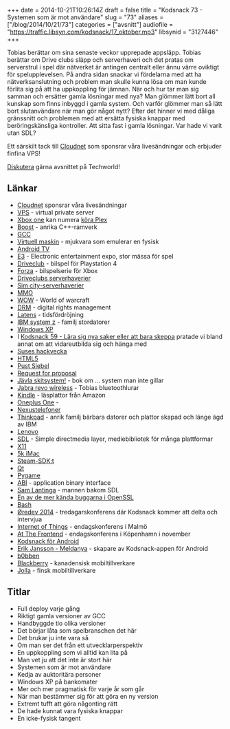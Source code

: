 +++
date = 2014-10-21T10:26:14Z
draft = false
title = "Kodsnack 73 - Systemen som är mot användare"
slug = "73"
aliases = ["/blog/2014/10/21/73"]
categories = ["avsnitt"]
audiofile = "https://traffic.libsyn.com/kodsnack/17_oktober.mp3"
libsynid = "3127446"
+++

Tobias berättar om sina senaste veckor upprepade appsläpp. Tobias berättar om Drive clubs släpp och serverhaveri och det pratas om serverstrul i spel där nätverket är antingen centralt eller ännu värre oviktigt för spelupplevelsen. På andra sidan snackar vi fördelarna med att ha nätverksanslutning och problem man skulle kunna lösa om man kunde förlita sig på att ha uppkoppling för jämnan. När och hur tar man sig samman och ersätter gamla lösningar med nya? Man glömmer lätt bort all kunskap som finns inbyggd i gamla system. Och varför glömmer man så lätt bort slutanvändare när man gör något nytt? Efter det hinner vi med dåliga gränssnitt och problemen med att ersätta fysiska knappar med beröringskänsliga kontroller. Att sitta fast i gamla lösningar. Var hade vi varit utan SDL?

Ett särskilt tack till [Cloudnet](http://www.cloudnet.se) som sponsrar våra livesändningar och erbjuder finfina VPS!

[Diskutera](http://techworld.idg.se/2.2524/1.589207/) gärna avsnittet på Techworld!

## Länkar ##
* [Cloudnet](http://www.cloudnet.se) sponsrar våra livesändningar
* [VPS](http://en.wikipedia.org/wiki/Virtual_private_server) - virtual private server
* [Xbox one](http://en.wikipedia.org/wiki/Xbox_One) kan numera [köra Plex](https://blog.plex.tv/2014/10/05/plex-xbox-one-xbox-360/)
* [Boost](http://www.boost.org) - anrika C++-ramverk
* [GCC](https://gcc.gnu.org)
* [Virtuell maskin](http://en.wikipedia.org/wiki/Virtual_machine) - mjukvara som emulerar en fysisk
* [Android TV](http://en.wikipedia.org/wiki/Android_TV)
* [E3](http://en.wikipedia.org/wiki/Electronic_Entertainment_Expo) - Electronic entertainment expo, stor mässa för spel
* [Driveclub](http://en.wikipedia.org/wiki/Driveclub) - bilspel för Playstation 4
* [Forza](http://en.wikipedia.org/wiki/Forza_Motorsport_%28series%29) - bilspelserie för Xbox
* [Driveclubs serverhaverier](http://www.vg247.com/2014/10/08/driveclub-ps-plus-edition-delayed-due-to-server-problems/)
* [Sim city-serverhaverier](http://arstechnica.com/gaming/2013/03/clogged-streets-simcity-launch-plagued-by-server-problems/)
* [MMO](http://en.wikipedia.org/wiki/Massively_multiplayer_online_game)
* [WOW](http://en.wikipedia.org/wiki/World_of_Warcraft) - World of warcraft
* [DRM](http://en.wikipedia.org/wiki/Digital_rights_management) - digital rights management
* [Latens](http://en.wikipedia.org/wiki/Latency_%28engineering%29) - tidsfördröjning
* [IBM system z](http://en.wikipedia.org/wiki/IBM_System_z) - familj stordatorer
* [Windows XP](http://en.wikipedia.org/wiki/Windows_XP)
* I [Kodsnack 59 - Lära sig nya saker eller att bara skeppa](https://kodsnack.se/59/) pratade vi bland annat om att vidareutbilda sig och hänga med
* [Suses hackvecka](https://hackweek.suse.com/)
* [HTML5](http://en.wikipedia.org/wiki/HTML5)
* [Pust Siebel](http://computersweden.idg.se/2.2683/1.547944/haveriet-inifran--sa-gick-pust-fran-succ%C3%A9-till-fiasko)
* [Request for proposal](http://en.wikipedia.org/wiki/Request_for_proposal)
* [Jävla skitsystem!](http://javlaskitsystem.se/) - bok om … system man inte gillar
* [Jabra revo wireless](http://thewirecutter.com/reviews/best-bluetooth-on-or-over-ear-headphones/) - Tobias bluetoothlurar
* [Kindle](http://en.wikipedia.org/wiki/Amazon_Kindle) - läsplattor från Amazon
* [Oneplus One](http://oneplus.net/one) - 
* [Nexustelefoner](http://en.wikipedia.org/wiki/Google_Nexus#Smartphones)
* [Thinkpad](http://en.wikipedia.org/wiki/ThinkPad) - anrik familj bärbara datorer och plattor skapad och länge ägd av IBM
* [Lenovo](http://www.lenovo.com/)
* [SDL](https://www.libsdl.org/) - Simple directmedia layer, mediebibliotek för många plattformar
* [X11](http://en.wikipedia.org/wiki/X_Window_System)
* [5k iMac](http://arstechnica.com/apple/2014/10/apple-updates-desktop-imac-line-with-5k-retina-displays/)
* [Steam-SDK:t](https://partner.steamgames.com/)
* [Qt](https://qt-project.org/)
* [Pygame](http://www.pygame.org/news.html)
* [ABI](http://en.wikipedia.org/wiki/Application_binary_interface) - application binary interface
* [Sam Lantinga](http://en.wikipedia.org/wiki/Sam_Lantinga) - mannen bakom SDL
* [En av de mer kända buggarna i OpenSSL](http://en.wikipedia.org/wiki/Heartbleed)
* [Bash](http://en.wikipedia.org/wiki/Bash_%28Unix_shell%29)
* [Øredev 2014](http://oredev.org/) - tredagarskonferens där Kodsnack kommer att delta och intervjua
* [Internet of Things](http://www.iotconf.se/) - endagskonferens i Malmö
* [At The Frontend](http://www.atthefrontend.dk/) - endagskonferens i Köpenhamn i november
* [Kodsnack för Android](https://play.google.com/store/apps/details?id=se.kodsnack&hl=sv)
* [Erik Jansson - Meldanya](https://twitter.com/Meldanya) - skapare av Kodsnack-appen för Android
* [b0bben](https://twitter.com/b0bben)
* [Blackberry](http://en.wikipedia.org/wiki/BlackBerry) - kanadensisk mobiltillverkare
* [Jolla](http://en.wikipedia.org/wiki/Jolla) - finsk mobiltillverkare

## Titlar ##
* Full deploy varje gång
* Riktigt gamla versioner av GCC
* Handbyggde tio olika versioner
* Det börjar låta som spelbranschen det här
* Det brukar ju inte vara så
* Om man ser det från ett utvecklarperspektiv
* En uppkoppling som vi alltid kan lita på
* Man vet ju att det inte är stort här
* Systemen som är mot användare
* Kedja av auktoritära personer
* Windows XP på bankomater
* Mer och mer pragmatisk för varje år som går
* När man bestämmer sig för att göra en ny version
* Extremt tufft att göra någonting rätt
* De hade kunnat vara fysiska knappar
* En icke-fysisk tangent

